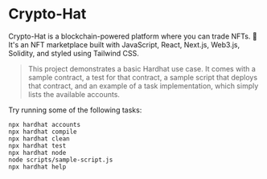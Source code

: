 # Crypto-Hat

Crypto-Hat is a blockchain-powered platform where you can trade NFTs. 🌟 It's an NFT marketplace built with JavaScript, React, Next.js, Web3.js, Solidity, and styled using Tailwind CSS.
> This project demonstrates a basic Hardhat use case. It comes with a sample contract, a test for that contract, a sample script that deploys that contract, and an example of a task implementation, which simply lists the available accounts.

Try running some of the following tasks:

```shell
npx hardhat accounts
npx hardhat compile
npx hardhat clean
npx hardhat test
npx hardhat node
node scripts/sample-script.js
npx hardhat help
```

